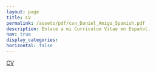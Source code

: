 ```yaml
---
layout: page
title: CV
permalink: /assets/pdf/cvn_Daniel_Amigo_Spanish.pdf
description: Enlace a mi Curriculum Vitae en Español.
nav: true
display_categories:
horizontal: false
---
```

[CV](/assets/pdf/cvn_Daniel_Amigo_Spanish.pdf)